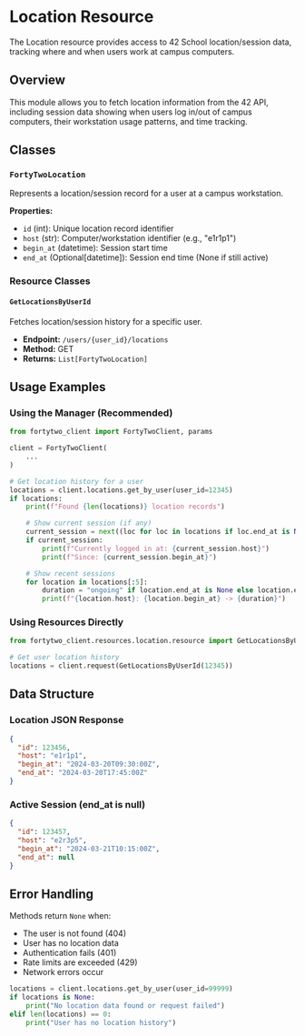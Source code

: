 # Location Resource

The Location resource provides access to 42 School location/session data, tracking where and when users work at campus computers.

## Overview

This module allows you to fetch location information from the 42 API, including session data showing when users log in/out of campus computers, their workstation usage patterns, and time tracking.

## Classes

### `FortyTwoLocation`
Represents a location/session record for a user at a campus workstation.

**Properties:**
- `id` (int): Unique location record identifier
- `host` (str): Computer/workstation identifier (e.g., "e1r1p1")
- `begin_at` (datetime): Session start time
- `end_at` (Optional[datetime]): Session end time (None if still active)

### Resource Classes

#### `GetLocationsByUserId`
Fetches location/session history for a specific user.
- **Endpoint:** `/users/{user_id}/locations`
- **Method:** GET
- **Returns:** `List[FortyTwoLocation]`

## Usage Examples

### Using the Manager (Recommended)

```python
from fortytwo_client import FortyTwoClient, params

client = FortyTwoClient(
    ...
)

# Get location history for a user
locations = client.locations.get_by_user(user_id=12345)
if locations:
    print(f"Found {len(locations)} location records")

    # Show current session (if any)
    current_session = next((loc for loc in locations if loc.end_at is None), None)
    if current_session:
        print(f"Currently logged in at: {current_session.host}")
        print(f"Since: {current_session.begin_at}")

    # Show recent sessions
    for location in locations[:5]:
        duration = "ongoing" if location.end_at is None else location.end_at - location.begin_at
        print(f"{location.host}: {location.begin_at} -> {duration}")
```

### Using Resources Directly

```python
from fortytwo_client.resources.location.resource import GetLocationsByUserId

# Get user location history
locations = client.request(GetLocationsByUserId(12345))
```

## Data Structure

### Location JSON Response
```json
{
  "id": 123456,
  "host": "e1r1p1",
  "begin_at": "2024-03-20T09:30:00Z",
  "end_at": "2024-03-20T17:45:00Z"
}
```

### Active Session (end_at is null)
```json
{
  "id": 123457,
  "host": "e2r3p5",
  "begin_at": "2024-03-21T10:15:00Z",
  "end_at": null
}
```

## Error Handling

Methods return `None` when:
- The user is not found (404)
- User has no location data
- Authentication fails (401)
- Rate limits are exceeded (429)
- Network errors occur

```python
locations = client.locations.get_by_user(user_id=99999)
if locations is None:
    print("No location data found or request failed")
elif len(locations) == 0:
    print("User has no location history")
```
